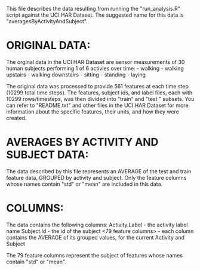 This file describes the data resulting from running the "run_analysis.R" script against the UCI HAR Dataset. The suggested name for this data is "averagesByActivityAndSubject".

ORIGINAL DATA:
==============
The orginal data in the UCI HAR Dataset are sensor measurements of 30 human subjects performing 1 of 6 activies over time:
	- walking
	- walking upstairs
	- walking downstairs
	- sitting
	- standing
	- laying

The original data was processed to provide 561 features at each time step (10299 total time steps).  The features, subject ids, and label files, each with 10299 rows/timesteps, was then divided into "train" and "test " subsets.  You can refer to "README.txt" and other files in the UCI HAR Dataset for more information about the specific features, their units, and how they were created.

AVERAGES BY ACTIVITY AND SUBJECT DATA:
======================================
The data described by this file represents an AVERAGE of the test and train feature data, GROUPED by activity and subject.  Only the feature columns whose names contain "std" or "mean" are included in this data.

COLUMNS:
========
The data contains the following columns:
	Activity.Label		- the activity label name
	Subject.Id		- the id of the subject
	<79 feature columns>	- each column contains the AVERAGE of its grouped values, for the current Activity and Subject

The 79 feature columns represent the subject of features whose names contain "std" or "mean".




